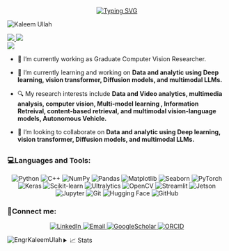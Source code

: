 <p align="center">
<a href="https://git.io/typing-svg"><img src="https://readme-typing-svg.demolab.com?font=Fira+Code&size=18&duration=2200&pause=100&color=00CC00&multiline=true&width=750&height=150&lines=Kaleem+Ullah;BS+in+Software+Engineering+%7C+Graduate+Computer Vision;+And + AI+ Researcher%7C+ML+%7C+DL+%7C+Transformers+%7C+VITs;Computer+Vision+%7C+Video Analytics" alt="Typing SVG" /></a>


<br/>
<p align="left"> <img src="https://komarev.com/ghpvc/?username=EngrKaleemUlah&label=Profile%20views&color=0e75b6&style=flat" alt="Kaleem Ullah" /> </p>
<a href="https://www.linkedin.com/in/engrkaleemullah/">
    <img src="https://img.shields.io/badge/-Linkedin-blue?style=flat-square&logo=linkedin">
</a>
<a href="mailto:kaleem.sejong@gmail.com">
    <img src="https://img.shields.io/badge/-Email-forest?style=flat-square&logo=gmail&logoColor=white">
</a>
<br/> 

<a href="https://github.com/EngrKaleemUlah">
    <img src="https://github-stats-alpha.vercel.app/api?username=EngrKaleemUlah&cc=22272e&tc=37BCF6&ic=fff&bc=0000">
</a>
</p>



- 🔭 I’m currently working as Graduate Computer Vision Researcher.

- 🌱 I’m currently learning and working on **Data and analytic using Deep learning, vision transformer, Diffusion models, and multimodal LLMs.**

- 🔍 My research interests include **Data and Video analytics, multimedia analysis, computer vision, Multi-model learning , Information Retreival, content-based retrieval, and multimodal vision-language models, Autonomous Vehicle.**

- 🤝 I’m looking to collaborate on **Data and analytic using Deep learning, vision transformer, Diffusion models, and multimodal LLMs.**
##  <h3 align="left">💻Languages and Tools:</h3>

<p align="center">
    <!-- Programming Languages -->
    <img src="https://img.shields.io/badge/Python-3776AB?style=for-the-badge&logo=python&logoColor=white" alt="Python">
    <img src="https://img.shields.io/badge/C++-00599C?style=for-the-badge&logo=cplusplus&logoColor=white" alt="C++">
    <!-- Data Analysis -->
    <img src="https://img.shields.io/badge/NumPy-013243?style=for-the-badge&logo=numpy&logoColor=white" alt="NumPy">
    <img src="https://img.shields.io/badge/Pandas-150458?style=for-the-badge&logo=pandas&logoColor=white" alt="Pandas">
    <img src="https://img.shields.io/badge/Matplotlib-11557C?style=for-the-badge&logo=python&logoColor=white" alt="Matplotlib">
    <img src="https://img.shields.io/badge/Seaborn-3776AB?style=for-the-badge&logo=python&logoColor=white" alt="Seaborn">
    <!-- ML/DL Frameworks -->
    <img src="https://img.shields.io/badge/PyTorch-EE4C2C?style=for-the-badge&logo=pytorch&logoColor=white" alt="PyTorch">
    <img src="https://img.shields.io/badge/Keras-EE4C2C?style=for-the-badge&logo=keras&logoColor=white" alt="Keras">
    <img src="https://img.shields.io/badge/scikit--learn-F7931E?style=for-the-badge&logo=scikit-learn&logoColor=white" alt="Scikit-learn">
    <img src="https://img.shields.io/badge/Ultralytics-000000?style=for-the-badge&logo=yolo&logoColor=white" alt="Ultralytics">
    <!-- Computer Vision -->
    <img src="https://img.shields.io/badge/OpenCV-5C3EE8?style=for-the-badge&logo=opencv&logoColor=white" alt="OpenCV">
    <img src="https://img.shields.io/badge/Streamlit-FF4B4B?style=for-the-badge&logo=streamlit&logoColor=white" alt="Streamlit">
    <img src="https://img.shields.io/badge/Jetson-76B900?style=for-the-badge&logo=nvidia&logoColor=white" alt="Jetson">
    <!-- Development Tools -->
    <img src="https://img.shields.io/badge/Jupyter-F37626?style=for-the-badge&logo=jupyter&logoColor=white" alt="Jupyter">
    <img src="https://img.shields.io/badge/Git-F05032?style=for-the-badge&logo=git&logoColor=white" alt="Git">
    <!-- Cloud/Deployment -->
    <img src="https://img.shields.io/badge/Hugging_Face-FFB7C5?style=for-the-badge&logo=huggingface&logoColor=black" alt="Hugging Face">
    <img src="https://img.shields.io/badge/GitHub-181717?style=for-the-badge&logo=github&logoColor=white" alt="GitHub">
</p>

<!--- Profiles --->
<h3 align="left">🤝Connect me:</h3>
<p align="center">
    <a href="https://www.linkedin.com/in/engrkaleemullah/"><img src="https://img.shields.io/badge/LinkedIn-0077B5?style=for-the-badge&logo=linkedin&logoColor=white" alt="LinkedIn">
    </a>
    <a href="mailto:kaleem.sejong@gmail.com"><img src="https://img.shields.io/badge/Email-D14836?style=for-the-badge&logo=gmail&logoColor=white" alt="Email">
    </a>
    <a href="https://scholar.google.com/citations?hl=en&user=Mh7Xau8AAAAJ"><img src="https://img.shields.io/badge/Google_Scholar-4285F4?style=for-the-badge&logo=google-scholar&logoColor=white" alt="GoogleScholar">
    </a>
    <a href="https://orcid.org/0009-0000-6846-8572"><img src="https://img.shields.io/badge/orcid-A6CE39?style=for-the-badge&logo=orcid&logoColor=white" alt="ORCID">
    </a>

    
</p>

<p><img align="left" src="https://github-readme-stats.vercel.app/api/top-langs?username=EngrKaleemUlah&show_icons=true&locale=en&layout=compact" alt="EngrKaleemUlah" /></p></a>
<!---<p><img align="center" src="https://github-readme-streak-stats.herokuapp.com/?user=EngrKaleemUlah&theme=dracula" alt="This is probl" /></p>--->
<details>
<summary>📈 Stats</summary>
<br>
    <h2>My Github Stats</h2>


![](http://github-profile-summary-cards.vercel.app/api/cards/profile-details?username=EngrKaleemUlah&theme=dracula)
![](http://github-profile-summary-cards.vercel.app/api/cards/repos-per-language?username=EngrKaleemUlah&theme=dracula) 
![](http://github-profile-summary-cards.vercel.app/api/cards/most-commit-language?username=EngrKaleemUlah&theme=dracula)
</details>
